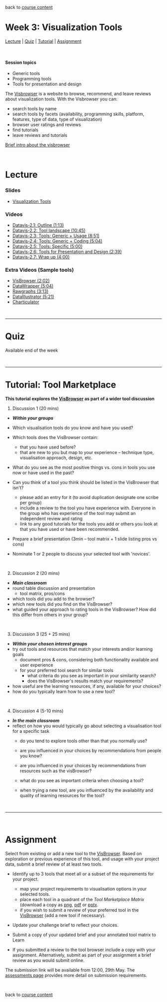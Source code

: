 back to [course content](index#course_organisation)


# Week 3: Visualization Tools

[Lecture](#lecture) | [Quiz](#quiz) | [Tutorial](#tutorial-tool-marketplace) | [Assignment](#assignment)
<p><br /></p>

#### Session topics

* Generic tools
* Programming tools
* Tools for presentation and design

The [Visbrowser](http://vistools.net) is a website to browse, recommend, and leave reviews about visualization tools. With the Visbrowser you can:
* search tools by name
* search tools by facets (availability, programming skills, platform, features, type of data, type of visualization)
* browser user ratings and reviews
* find tutorials
* leave reviews and tutorials  

[Brief intro about the visbrowser](https://drive.google.com/file/d/1JMqyXavO1fVcxWNuUD-nMreCjyx94bYZ/view?usp=sharing)
<p>&nbsp;</p>


# Lecture 

### Slides
* [Visualization Tools](files/3-Visualisation-Tools.pdf)  

### Videos
* [Datavis-2.1: Outline (1:13)](https://drive.google.com/file/d/1ZeEWgFDmN2TFDYsn5OIENVkbw0HxAEe6/view?usp=sharing)
* [Datavis-2.2: Tool landscape (10:45)](https://drive.google.com/file/d/1U4fUA1NDb7Jt4JQcgmhb3bOTEgSRcwBP/view?usp=sharing)
* [Datavis-2.3: Tools: Generic + Usage (8:51)](https://drive.google.com/file/d/10VE8bIbVkdN0omoZRLzo_qY3YqLNNaaN/view?usp=sharing)
* [Datavis-2.4: Tools: Generic + Coding (5:04)](https://drive.google.com/file/d/17MV6w_pLMTL7vj19vJ8EATaKH--PklZ4/view?usp=sharing)
* [Datavis-2.5: Tools: Specific (5:00)](https://drive.google.com/file/d/1vN9G-7Wv39swyBC2MAwSCGaDyl_Kfo_v/view?usp=sharing)
* [Datavis-2.6: Tools for Presentation and Design (2:39)](https://drive.google.com/file/d/1LcO5YOTxCMkVAUQFedr15B0Ce0-RSSZJ/view?usp=sharing)
* [Datavis-2.7: Wrap up (4:00)](https://drive.google.com/file/d/1MORDcodBNuiLr0Xj4DDVSNR5LbVc3nPS/view?usp=sharing)


### Extra Videos (Sample tools)
* [VisBrowser (2:02)](https://drive.google.com/file/d/1JMqyXavO1fVcxWNuUD-nMreCjyx94bYZ/view?usp=sharing)
* [DataWrapper (5:04)](https://drive.google.com/file/d/1m1vTAwo8RhutOkI8Svh8LpobLbtcMErL/view?usp=sharing)
* [Rawgraphs (3:13)](https://drive.google.com/file/d/10hJOBJ6yRvIrFBp0-rVwwFeSGwxj1Duo/view?usp=sharing)
* [DataIllustrator (5:21)](http://data-illustrator.com)
* [Charticulator](https://charticulator.com/docs/video-tutorials.html)


<p>&nbsp;</p>

***

# Quiz

Available end of the week 
<!-- [Quiz](https://bit.ly/sfcdv_quiz_2-2) &ndash; (requires login to Learn) -->
<p>&nbsp;</p>

***

<a name = "tutorial-tool-marketplace"></a>
# Tutorial: Tool Marketplace 

__This tutorial explores the <a href="https://vistools.net">VisBrowser</a> as part of a wider tool discussion__

1. Discussion 1 (20 mins)
  * ***Within your groups***
  * Which visualisation tools do you know and have you used? 
  * Which tools does the VisBrowser contain:
    * that you have used before?
    * that are new to you but map to your experience &ndash; technique type, visualisation approach, design, etc.
    
  * What do you see as the most positive things vs. cons in tools you use now or have used in the past? 
  
  * Can you think of a tool you think should be listed in the VisBrowser that isn't?
    * please add an entry for it (to avoid duplication designate one scribe per group)
    * include a review to the tool you have experience with. Everyone in the group who has experience of the tool may submit an independent review and rating
    * link to any good tutorials for the tools you add or others you look at that you have used or have been recommended. 
    
  * Prepare a brief presentation (3min &ndash; tool matrix + 1 slide listing pros vs cons) 
  * Nominate 1 or 2 people to discuss your selected tool  with 'novices'.
<br />

2. Discussion 2 (20 mins)
  * ***Main classroom***
  * round table discussion and presentation
    * tool matrix, pros/cons
  * which tools did you add to the browser?
  * which new tools did you find on the VisBrowser?
  * what guided your approach to rating tools in the VisBrowser? How did this differ from others in your group?
<br />

3. Discussion 3 (25 + 25 mins)
  * ***Within your chosen interest groups***
  * try out tools and resources that match your interests and/or learning goals
    * document pros &amp; cons, considering both functionality available and user experience
    * for your preferred tool search for similar tools 
      * what criteria do you see as important in your similarity search?
      * does the VisBrowser's results match your requirements? 
  * how useful are the learning resources, if any, available for your choices?
  * how do you typically learn how to use a new tool? 
<br />

4. Discussion 4 (5-10 mins) 
  * ***In the main classroom***
  * reflect on how you would typically go about selecting a visualisation tool for a specific task
    * do you tend to explore tools other than that you normally use?
    * are you influenced in your choices by recommendations from people you know?
    * are you influenced in your choices by recommendations from resources such as the visBrowser?
  
    * what do you see as important criteria when choosing a tool? 
    * when trying a new tool, are you influenced by the availability and quality of learning resources for the tool? 

<p>&nbsp;</p>

***

<p>&nbsp;</p>

# Assignment

Select from existing or add a new tool to the <a href="https://vistools.net">VisBrowser</a>. Based on exploration or previous experience of this tool, and usage with your project data, submit a brief review of at least two tools.

* Identify up to 3 tools that meet all or a subset of the requirements for your project.
  * map your project requirements to visualisation options in your selected tools.
  * place each tool in a quadrant of the <i>Tool Marketplace Matrix</i> (download a copy as [png](files/tool_marketplace_matrix.png), [pdf](files/tool_marketplace_matrix.pdf) or [pptx](files/tool_marketplace_matrix.pptx). 
  * if you wish to submit a review of your preferred tool in the <a href="https://vistools.net">VisBrowser</a> (add a new tool if necessary). 
  
* Update your challenge brief to reflect your choices.
* Submit a copy of your updated brief and your annotated tool matrix to Learn
* If you submitted a review to the tool browser include a copy with your assignment. Alternatively, submit as part of your assignment a brief review as you would submit online.

The submission link will be available from 12:00, 29th May. The [assessments page](assessment.md) provides more detail on submission requirements.     

<p>&nbsp;</p>

back to [course content](index#course_organisation)
